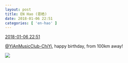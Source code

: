 ```yaml
---
layout: post
title: EN Hao (恩皓)
date: 2018-01-06 22:51
categories: [ 'en-hao' ]
---
```


<div class="weibo-info">
  <a href="https://weibo.com/6346318257/FD9PIAerj">2018-01-06 22:51</a>
</div>

[@YiAnMusicClub-ChiYi](https://weibo.com/u/6117581836), happy birthday, from 100km away!

<!-- more -->

<a href="https://wx4.sinaimg.cn/mw690/006VuvhTgy1fn79x2tag2j30k00r4tix.jpg">
  <img class="weibo-pic-preview" src="https://wx4.sinaimg.cn/orj360/006VuvhTgy1fn79x2tag2j30k00r4tix.jpg" />
</a>
